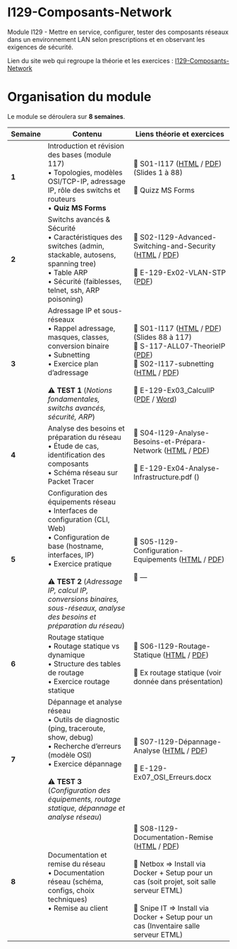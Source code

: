 # I129-Composants-Network
Module I129 - Mettre en service, configurer, tester des composants réseaux dans un environnement LAN selon prescriptions et en observant les exigences de sécurité.


Lien du site web qui regroupe la théorie et les exercices : [I129-Composants-Network](https://etml-inf.github.io/I129-Composants-Network/)

# Organisation du module

Le module se déroulera sur **8 semaines**.

| **Semaine** | **Contenu**                                                                                                    | **Liens théorie et exercices** |
|-------------|----------------------------------------------------------------------------------------------------------------|-------------------------------|
| **1**       | Introduction et révision des bases (module 117)<br>• Topologies, modèles OSI/TCP-IP, adressage IP, rôle des switchs et routeurs<br>• **Quiz MS Forms** | 📖&nbsp;S01-I117 ([HTML](https://etml-inf.github.io/I117-ReseauPME/S01-I117.html) / [PDF](https://etml-inf.github.io/I117-ReseauPME/S01-I117.pdf)) (Slides 1 à 88)<br><br>📝&nbsp;Quizz MS Forms |
| **2**       | Switchs avancés & Sécurité<br>• Caractéristiques des switches (admin, stackable, autosens, spanning tree)<br>• Table ARP<br>• Sécurité (faiblesses, telnet, ssh, ARP poisoning) | 📖&nbsp;S02-I129-Advanced-Switching-and-Security ([HTML](https://etml-inf.github.io/I129-Composants-Network/S02-I129-Advanced-Switching-and-Security.html) / [PDF](https://etml-inf.github.io/I129-Composants-Network/S02-I129-Advanced-Switching-and-Security.pdf))<br><br>📝&nbsp;E-129-Ex02-VLAN-STP ([PDF](https://github.com/ETML-INF/I129-Composants-Network/blob/main/b-UnitesEnseignement/Exercices/E-129-Ex02-VLAN-STP.pdf)) |
| **3**       | Adressage IP et sous-réseaux<br>• Rappel adressage, masques, classes, conversion binaire<br>• Subnetting<br>• Exercice plan d’adressage<br><br>⚠️ **TEST 1** (*Notions fondamentales, switchs avancés, sécurité, ARP*) | 📖&nbsp;S01-I117 ([HTML](https://etml-inf.github.io/I117-ReseauPME/S01-I117.html#88) / [PDF](https://etml-inf.github.io/I117-ReseauPME/S01-I117.pdf)) (Slides 88 à 117)<br>📖&nbsp;S-117-ALL07-TheorieIP ([PDF](https://github.com/ETML-INF/I117-ReseauPME/blob/main/b-UnitesEnseignement/Support/S-117-ALL07-TheorieIP.pdf))<br>📖&nbsp;S02-I117-subnetting ([HTML](https://etml-inf.github.io/I117-ReseauPME/S02-I117-subnetting.html) / [PDF](https://etml-inf.github.io/I117-ReseauPME/S02-I117-subnetting.pdf))<br><br>📝&nbsp;E-129-Ex03_CalculIP ([PDF](https://github.com/ETML-INF/I129-Composants-Network/blob/main/b-UnitesEnseignement/Exercices/E-129-Ex03_CalculIP.pdf) / [Word](https://github.com/ETML-INF/I129-Composants-Network/blob/main/b-UnitesEnseignement/Exercices/E-129-Ex03_CalculIP.docx)) |
| **4**       | Analyse des besoins et préparation du réseau<br>• Étude de cas, identification des composants<br>• Schéma réseau sur Packet Tracer | 📖&nbsp;S04-I129-Analyse-Besoins-et-Prépara-Network ([HTML](https://etml-inf.github.io/I129-Composants-Network/S04-I129-Analyse-Besoins-et-Prépara-Network.html) / [PDF](https://etml-inf.github.io/I129-Composants-Network/S04-I129-Analyse-Besoins-et-Prépara-Network.pdf))<br><br>📝&nbsp;E-129-Ex04-Analyse-Infrastructure.pdf () |
| **5**       | Configuration des équipements réseau<br>• Interfaces de configuration (CLI, Web)<br>• Configuration de base (hostname, interfaces, IP)<br>• Exercice pratique<br><br>⚠️ **TEST 2** (*Adressage IP, calcul IP, conversions binaires, sous-réseaux, analyse des besoins et préparation du réseau*) | 📖&nbsp;S05-I129-Configuration-Equipements ([HTML](https://etml-inf.github.io/I129-Composants-Network/S05-I129-Configuration-Equipements.html) / [PDF](https://etml-inf.github.io/I129-Composants-Network/S05-I129-Configuration-Equipements.pdf))<br><br>📝&nbsp;— |
| **6**       | Routage statique<br>• Routage statique vs dynamique<br>• Structure des tables de routage<br>• Exercice routage statique | 📖&nbsp;S06-I129-Routage-Statique ([HTML](https://etml-inf.github.io/I129-Composants-Network/S06-I129-Routage-Statique.html) / [PDF](https://etml-inf.github.io/I129-Composants-Network/S06-I129-Routage-Statique.pdf))<br><br>📝&nbsp;Ex routage statique (voir donnée dans présentation) |
| **7**       | Dépannage et analyse réseau<br>• Outils de diagnostic (ping, traceroute, show, debug)<br>• Recherche d’erreurs (modèle OSI)<br>• Exercice dépannage<br><br>⚠️ **TEST 3** (*Configuration des équipements, routage statique, dépannage et analyse réseau*) | 📖&nbsp;S07-I129-Dépannage-Analyse ([HTML](https://etml-inf.github.io/I129-Composants-Network/S07-I129-Dépannage-Analyse.html) / [PDF](https://etml-inf.github.io/I129-Composants-Network/S07-I129-Dépannage-Analyse.pdf))<br><br>📝&nbsp;E-129-Ex07_OSI_Erreurs.docx |
| **8**       | Documentation et remise du réseau<br>• Documentation réseau (schéma, configs, choix techniques)<br>• Remise au client | 📖&nbsp;S08-I129-Documentation-Remise ([HTML](https://etml-inf.github.io/I129-Composants-Network/S08-I129-Documentation-Remise.html) / [PDF](https://etml-inf.github.io/I129-Composants-Network/S08-I129-Documentation-Remise.pdf))<br><br>📝&nbsp;Netbox => Install via Docker + Setup pour un cas (soit projet, soit salle serveur ETML) <br><br>📝&nbsp;Snipe IT => Install via Docker + Setup pour un cas (Inventaire salle serveur ETML) |